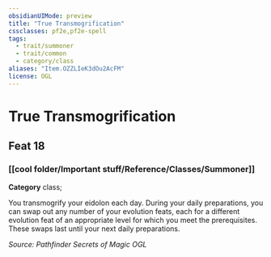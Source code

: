 ```yaml
---
obsidianUIMode: preview
title: "True Transmogrification"
cssclasses: pf2e,pf2e-spell
tags:
  - trait/summoner
  - trait/common
  - category/class
aliases: "Item.OZZLIeK3dOu2AcFM"
license: OGL
---
```

# True Transmogrification
## Feat 18
### [[cool folder/Important stuff/Reference/Classes/Summoner]]

**Category** class; 




You transmogrify your eidolon each day. During your daily preparations, you can swap out any number of your evolution feats, each for a different evolution feat of an appropriate level for which you meet the prerequisites. These swaps last until your next daily preparations.

*Source: Pathfinder Secrets of Magic*
*OGL*